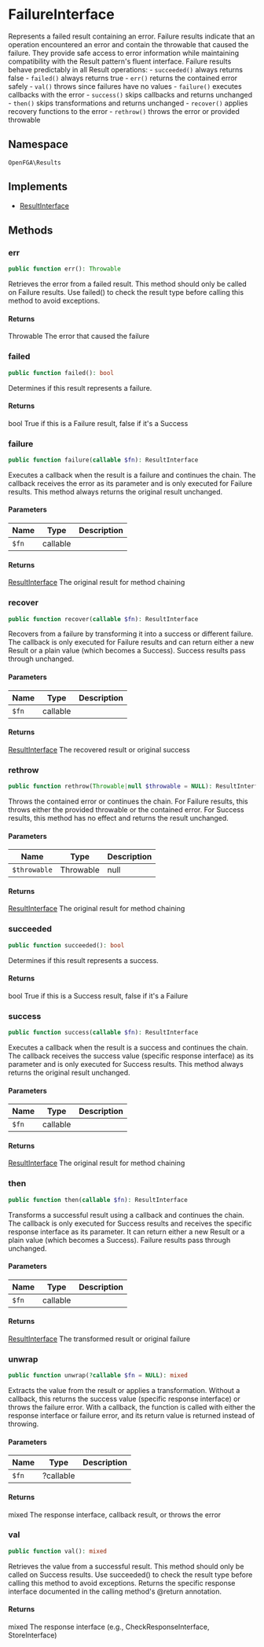 # FailureInterface

Represents a failed result containing an error. Failure results indicate that an operation encountered an error and contain the throwable that caused the failure. They provide safe access to error information while maintaining compatibility with the Result pattern&#039;s fluent interface. Failure results behave predictably in all Result operations: - `succeeded()` always returns false - `failed()` always returns true - `err()` returns the contained error safely - `val()` throws since failures have no values - `failure()` executes callbacks with the error - `success()` skips callbacks and returns unchanged - `then()` skips transformations and returns unchanged - `recover()` applies recovery functions to the error - `rethrow()` throws the error or provided throwable

## Namespace
`OpenFGA\Results`

## Implements
* [ResultInterface](Results/ResultInterface.md)



## Methods
### err


```php
public function err(): Throwable
```

Retrieves the error from a failed result. This method should only be called on Failure results. Use failed() to check the result type before calling this method to avoid exceptions.


#### Returns
Throwable
 The error that caused the failure

### failed


```php
public function failed(): bool
```

Determines if this result represents a failure.


#### Returns
bool
 True if this is a Failure result, false if it&#039;s a Success

### failure


```php
public function failure(callable $fn): ResultInterface
```

Executes a callback when the result is a failure and continues the chain. The callback receives the error as its parameter and is only executed for Failure results. This method always returns the original result unchanged.

#### Parameters
| Name | Type | Description |
|------|------|-------------|
| `$fn` | callable |  |

#### Returns
[ResultInterface](Results/ResultInterface.md)
 The original result for method chaining

### recover


```php
public function recover(callable $fn): ResultInterface
```

Recovers from a failure by transforming it into a success or different failure. The callback is only executed for Failure results and can return either a new Result or a plain value (which becomes a Success). Success results pass through unchanged.

#### Parameters
| Name | Type | Description |
|------|------|-------------|
| `$fn` | callable |  |

#### Returns
[ResultInterface](Results/ResultInterface.md)
 The recovered result or original success

### rethrow


```php
public function rethrow(Throwable|null $throwable = NULL): ResultInterface
```

Throws the contained error or continues the chain. For Failure results, this throws either the provided throwable or the contained error. For Success results, this method has no effect and returns the result unchanged.

#### Parameters
| Name | Type | Description |
|------|------|-------------|
| `$throwable` | Throwable | null | Optional throwable to throw instead of the contained error |

#### Returns
[ResultInterface](Results/ResultInterface.md)
 The original result for method chaining

### succeeded


```php
public function succeeded(): bool
```

Determines if this result represents a success.


#### Returns
bool
 True if this is a Success result, false if it&#039;s a Failure

### success


```php
public function success(callable $fn): ResultInterface
```

Executes a callback when the result is a success and continues the chain. The callback receives the success value (specific response interface) as its parameter and is only executed for Success results. This method always returns the original result unchanged.

#### Parameters
| Name | Type | Description |
|------|------|-------------|
| `$fn` | callable |  |

#### Returns
[ResultInterface](Results/ResultInterface.md)
 The original result for method chaining

### then


```php
public function then(callable $fn): ResultInterface
```

Transforms a successful result using a callback and continues the chain. The callback is only executed for Success results and receives the specific response interface as its parameter. It can return either a new Result or a plain value (which becomes a Success). Failure results pass through unchanged.

#### Parameters
| Name | Type | Description |
|------|------|-------------|
| `$fn` | callable |  |

#### Returns
[ResultInterface](Results/ResultInterface.md)
 The transformed result or original failure

### unwrap


```php
public function unwrap(?callable $fn = NULL): mixed
```

Extracts the value from the result or applies a transformation. Without a callback, this returns the success value (specific response interface) or throws the failure error. With a callback, the function is called with either the response interface or failure error, and its return value is returned instead of throwing.

#### Parameters
| Name | Type | Description |
|------|------|-------------|
| `$fn` | ?callable |  |

#### Returns
mixed
 The response interface, callback result, or throws the error

### val


```php
public function val(): mixed
```

Retrieves the value from a successful result. This method should only be called on Success results. Use succeeded() to check the result type before calling this method to avoid exceptions. Returns the specific response interface documented in the calling method&#039;s @return annotation.


#### Returns
mixed
 The response interface (e.g., CheckResponseInterface, StoreInterface)

